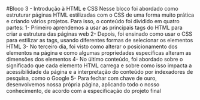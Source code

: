 #Bloco 3 - Introdução à HTML e CSS
Nesse bloco foi abordado como estruturar páginas HTML estilizadas com o CSS de uma forma muito prática e criando vários projetos.
Para isso, o conteúdo foi dividido em quatro partes:
	1- Primeiro aprendemos a usar as principais tags do HTML para criar a estrutura das páginas web
	2- Depois, foi ensinado como usar o CSS para estilizar as tags, usando diferentes formas de selecionar os elementos HTML
	3- No terceiro dia, foi visto como alterar o posicionamento dos elementos na página e como algumas propriedades específicas alteram as dimensões dos elementos
	4- No último conteúdo, foi abordado sobre o significado que cada elemento HTML carrega e sobre como isso impacta a acessibilidade da página e a interpretação do conteúdo por indexadores de pesquisa, como o Google
	5- Para fechar com chave de ouro, desenvolvemos nossa própria página, aplicando todo o nosso conhecimento, de acordo com a especificação do projeto final
